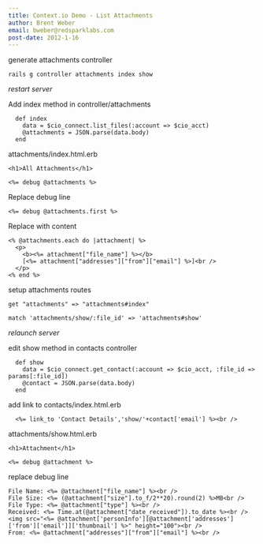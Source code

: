 ```yaml
---
title: Context.io Demo - List Attachments
author: Brent Weber
email: bweber@redsparklabs.com
post-date: 2012-1-16
---
```


generate attachments controller

    rails g controller attachments index show

*restart server*

Add index method in controller/attachments

      def index
        data = $cio_connect.list_files(:account => $cio_acct)
        @attachments = JSON.parse(data.body)
      end

attachments/index.html.erb

    <h1>All Attachments</h1>

    <%= debug @attachments %>

Replace debug line

    <%= debug @attachments.first %>

Replace with content

    <% @attachments.each do |attachment| %>
      <p>
        <b><%= attachment["file_name"] %></b>
        [<%= attachment["addresses"]["from"]["email"] %>]<br />
      </p>
    <% end %>

setup attachments routes

    get "attachments" => "attachments#index"

    match 'attachments/show/:file_id' => 'attachments#show'

*relaunch server*

edit show method in contacts controller

      def show
        data = $cio_connect.get_contact(:account => $cio_acct, :file_id => params[:file_id])
        @contact = JSON.parse(data.body)
      end

add link to contacts/index.html.erb

      <%= link_to 'Contact Details','show/'+contact['email'] %><br />

attachments/show.html.erb

    <h1>Attachment</h1>

    <%= debug @attachment %>

replace debug line

    File Name: <%= @attachment["file_name"] %><br />
    File Size: <%= (@attachment["size"].to_f/2**20).round(2) %>MB<br />
    File Type: <%= @attachment["type"] %><br />
    Received: <%= Time.at(@attachment["date_received"]).to_date %><br />
    <img src="<%= @attachment['personInfo'][@attachment['addresses']['from']['email']]['thumbnail'] %>" height="100"><br />
    From: <%= @attachment["addresses"]["from"]["email"] %><br />
